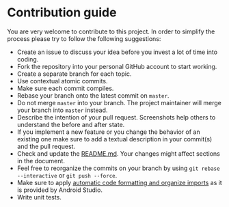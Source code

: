 # Contribution guide

You are very welcome to contribute to this project.
In order to simplify the process please try to follow the following suggestions:

* Create an issue to discuss your idea before you invest a lot of time into coding.
* Fork the repository into your personal GitHub account to start working.
* Create a separate branch for each topic.
* Use contextual atomic commits.
* Make sure each commit compiles.
* Rebase your branch onto the latest commit on `master`.
* Do not merge `master` into your branch. The project maintainer will merge your branch into `master` instead.
* Describe the intention of your pull request. Screenshots help others to understand the before and after state.
* If you implement a new feature or you change the behavior of an existing one make sure to add a textual description in your commit(s) and the pull request.
* Check and update the [README.md](README.md). Your changes might affect sections in the document.
* Feel free to reorganize the commits on your branch by using `git rebase --interactive` or `git push --force`.
* Make sure to apply [automatic code formatting and organize imports][code-formatting] as it is provided by Android Studio.
* Write unit tests.


[code-formatting]: http://stackoverflow.com/a/5581992/356895

